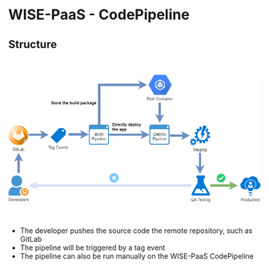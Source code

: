 # WISE-PaaS - CodePipeline

## Structure

<br>

![ci-cd](files/ci-cd.png)

<br>

- The developer pushes the source code the remote repository, such as GitLab
- The pipeline will be triggered by a tag event
- The pipeline can also be run manually on the WISE-PaaS CodePipeline
 